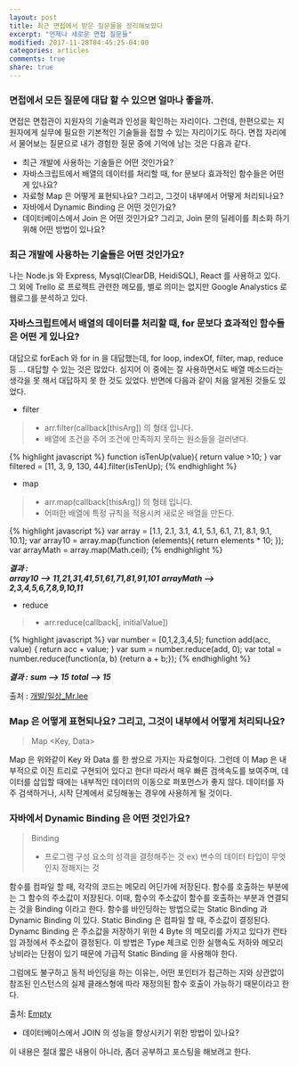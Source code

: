 ```yaml
---
layout: post
title: 최근 면접에서 받은 질문들을 정리해보았다
excerpt: "언제나 새로운 면접 질문들"
modified: 2017-11-28T04:45:25-04:00
categories: articles
comments: true
share: true
---
```


### 면접에서 모든 질문에 대답 할 수 있으면 얼마나 좋을까.

면접은 면접관이 지원자의 기술력과 인성을 확인하는 자리이다. 그런데, 한편으로는 지원자에게 실무에 필요한 기본적인 기술들을 접할 수 있는 자리이기도 하다. 면접 자리에서 물어보는 질문으로 내가 경험한 질문 중에 기억에 남는 것은 다음과 같다.

* 최근 개발에 사용하는 기술들은 어떤 것인가요?
* 자바스크립트에서 배열의 데이터를 처리할 때, for 문보다 효과적인 함수들은 어떤 게 있나요?
* 자료형 Map 은 어떻게 표현되나요? 그리고, 그것이 내부에서 어떻게 처리되나요?
* 자바에서 Dynamic Binding 은 어떤 것인가요?
* 데이터베이스에서 Join 은 어떤 것인가요? 그리고, Join 문의 딜레이를 최소화 하기 위해 어떤 방법이 있나요?

### 최근 개발에 사용하는 기술들은 어떤 것인가요?

나는 Node.js 와 Express, Mysql(ClearDB, HeidiSQL), React 를 사용하고 있다. 그 외에 Trello 로 프로젝트 관련한 메모를, 별로 의미는 없지만 Google Analystics 로 웹로그를 분석하고 있다.

### 자바스크립트에서 배열의 데이터를 처리할 때, for 문보다 효과적인 함수들은 어떤 게 있나요?

대답으로 forEach 와 for in 을 대답했는데, for loop, indexOf, filter, map, reduce 등 ... 대답할 수 있는 것은 많았다. 심지어 이 중에는 잘 사용하면서도 배열 메소드라는 생각을 못 해서 대답하지 못 한 것도 있었다. 반면에 다음과 같이 처음 알게된 것들도 있었다.

* filter

> - arr.filter(callback[thisArg]) 의 형태 입니다.
> - 배열에 조건을 주어 조건에 만족하지 못하는 원소들을 걸러낸다.

{% highlight javascript %}
function isTenUp(value){
  return value >10;
}
var filtered = [11, 3, 9, 130, 44].filter(isTenUp);
{% endhighlight %}

* map

> - arr.map(callback[thisArg]) 의 형태 입니다.
> - 어떠한 배열에 특정 규칙을 적용시켜 새로운 배열을 만든다.

{% highlight javascript %}
var array = [1.1, 2.1, 3.1, 4.1, 5.1, 6.1, 7.1, 8.1, 9.1, 10.1];
var array10 = array.map(function (elements){
  return elements * 10;
});
var arrayMath = array.map(Math.ceil);
{% endhighlight %}

__*결과 :*__  
__*array10 --> 11,21,31,41,51,61,71,81,91,101*__
__*arrayMath --> 2,3,4,5,6,7,8,9,10,11*__

* reduce

> - arr.reduce(callback[, initialValue])

{% highlight javascript %}
var number = [0,1,2,3,4,5];
function add(acc, value) {
  return acc + value;
}
var sum = number.reduce(add, 0);
var total = number.reduce(function(a, b) {return a + b;});
{% endhighlight %}

__*결과 :*__
__*sum --> 15*__
__*total --> 15*__

출처 : [개발/일상_Mr.lee](http://lee-mandu.tistory.com/9)

### Map 은 어떻게 표현되나요? 그리고, 그것이 내부에서 어떻게 처리되나요?

> Map <Key, Data>

Map 은 위와같이 Key 와 Data 를 한 쌍으로 가지는 자료형이다. 그런데 이 Map 은 내부적으로 이진 트리로 구현되어 있다고 한다! 따라서 매우 빠른 검색속도를 보여주며, 데이터를 삽입할 때에는 내부적인 데이터의 이동으로 퍼포먼스가 좋지 않다. 데이터를 자주 검색하거나, 시작 단계에서 로딩해놓는 경우에 사용하게 될 것이다.

### 자바에서 Dynamic Binding 은 어떤 것인가요?

> Binding
> - 프로그램 구성 요소의 성격을 결정해주는 것
> ex) 변수의 데이터 타입이 무엇인지 정해지는 것

함수를 컴파일 할 때, 각각의 코드는 메모리 어딘가에 저장된다. 함수를 호출하는 부분에는 그 함수의 주소값이 저장된다. 이때, 함수의 주소값이 함수를 호출하는 부분과 연결되는 것을 Binding 이라고 한다. 함수를 바인딩하는 방법으로는 Static Binding 과 Dynamic Binding 이 있다. Static Binding 은 컴파일 할 때, 주소값이 결정된다. Dynamc Binding 은 주소값을 저장하기 위한 4 Byte 의 메모리를 가지고 있다가 런타임 과정에서 주소값이 결정된다. 이 방법은 Type 체크로 인한 실행속도 저하와 메모리 낭비라는 단점이 있기 때문에 가급적 Static Binding 을 사용해야 한다.

그럼에도 불구하고 동적 바인딩을 하는 이유는, 어떤 포인터가 접근하는 지와 상관없이 참조된 인스턴스의 실제 클래스형에 따라 재정의된 함수 호출이 가능하기 때문이라고 한다.

출처: [Empty](http://secretroute.tistory.com/entry/140819)

* 데이터베이스에서 JOIN 의 성능을 향상시키기 위한 방법이 있나요?

이 내용은 절대 짧은 내용이 아니라, 좀더 공부하고 포스팅을 해보려고 한다.
